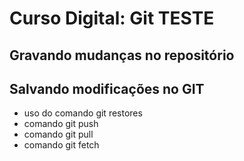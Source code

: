 # Curso Digital: Git TESTE

## Gravando mudanças no repositório
## Salvando modificações no GIT

* uso do comando git restores
* comando git push
* comando git pull
* comando git fetch
